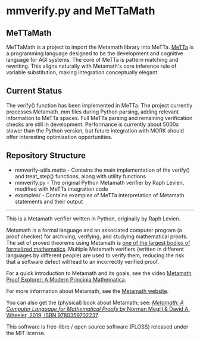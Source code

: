 # mmverify.py and MeTTaMath

## MeTTaMath
MeTTaMath is a project to import the Metamath library into MeTTa.
[MeTTa](https://metta-lang.dev/) is a programming language designed to be the development and cognitive language for AGI systems. The core of MeTTa is pattern matching and rewriting. This aligns naturally with Metamath's core inference rule of variable substitution, making integration conceptually elegant.


## Current Status
The verify() function has been implemented in MeTTa. The project currently processes Metamath .mm files during Python parsing, adding relevant information to MeTTa spaces. Full MeTTa parsing and remaining verification checks are still in development. Performance is currently about 5000x slower than the Python version, but future integration with MORK should offer interesting optimization opportunities.


## Repository Structure

* mmverify-utils.metta - Contains the main implementation of the verify() and treat_step() functions, along with utility functions
* mmverify.py - The original Python Metamath verifier by Raph Levien, modified with MeTTa integration code
* examples/ - Contains examples of MeTTa interpretation of Metamath statements and their output

---

This is a Metamath verifier written in Python, originally by Raph Levien.

Metamath is a formal language and an associated computer program (a proof checker) for archiving, verifying, and studying mathematical proofs.  The set of proved theorems using Metamath is [one of the largest bodies of formalized mathematics](http://us.metamath.org/mm_100.html). Multiple Metamath verifiers (written in different languages by different people) are used to verify them, reducing the risk that a software defect will lead to an incorrectly verified proof.

For a quick introduction to Metamath and its goals, see the video
[Metamath Proof Explorer: A Modern Principia Mathematica](https://www.youtube.com/watch?v=8WH4Rd4UKGE).

For more information about Metamath, see the [Metamath website](http://us.metamath.org/).

You can also get the (physical) book about Metamath; see: [*Metamath: A Computer Language for Mathematical Proofs* by Norman Megill & David A. Wheeler, 2019, ISBN 9780359702237](http://www.lulu.com/shop/norman-megill-and-david-a-wheeler/metamath-a-computer-language-for-mathematical-proofs/hardcover/product-24129769.html).

This software is free-libre / open source software (FLOSS) released under the MIT license.
